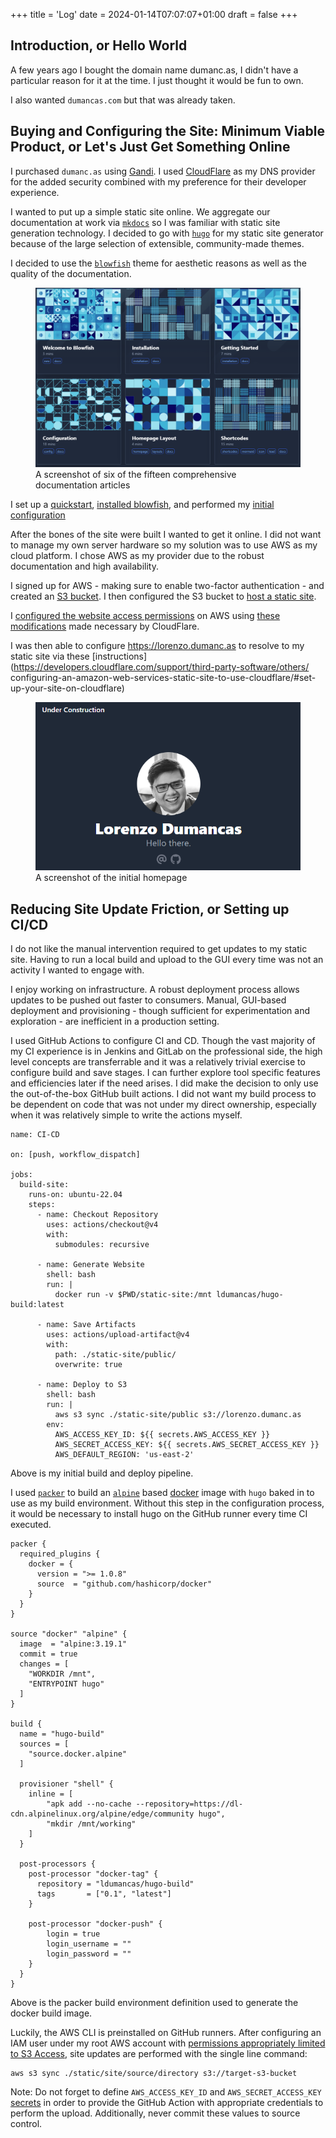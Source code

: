 +++
title = 'Log'
date = 2024-01-14T07:07:07+01:00
draft = false
+++

## Introduction, or Hello World

A few years ago I bought the domain name dumanc.as, I didn't have a particular reason for it
at the time. I just thought it would be fun to own.

I also wanted `dumancas.com` but that was already taken.

## Buying and Configuring the Site: Minimum Viable Product, or Let's Just Get Something Online

I purchased `dumanc.as` using [Gandi](https://gandi.net). I used [CloudFlare](https://www.cloudflare.com/) as my DNS provider for the added security combined with my preference for their developer experience.

I wanted to put up a simple static site online. We aggregate our documentation at work via [`mkdocs`](https://www.mkdocs.org/)
so I was familiar with static site generation technology. I decided to go with [`hugo`](https://gohugo.io/) for my static site generator because of the large selection of extensible, community-made themes.

I decided to use the [`blowfish`](https://blowfish.page/) theme for aesthetic reasons as well as the quality of the documentation.

<figure>
    <img src="./img/blowfish-docs.png"
         alt="Six of Fifteen Comprehensive Documentation Articles">
    <figcaption>A screenshot of six of the fifteen comprehensive documentation articles</figcaption>
</figure>

I set up a [quickstart](https://gohugo.io/getting-started/quick-start/), [installed blowfish](https://blowfish.page/docs/installation/), and performed my [initial](https://blowfish.page/docs/getting-started/) [configuration](https://blowfish.page/docs/configuration/)

After the bones of the site were built I wanted to get it online. I did not want to manage my own server hardware so my solution was to use AWS as my cloud platform. I chose AWS as my provider due to the robust documentation and high availability.

I signed up for AWS - making sure to enable two-factor authentication - and created an [S3 bucket](https://docs.aws.amazon.com/AmazonS3/latest/userguide/creating-bucket.html). I then configured the S3 bucket to [host a static site](https://docs.aws.amazon.com/AmazonS3/latest/userguide/WebsiteHosting.html). 

I [configured the website access permissions](https://docs.aws.amazon.com/AmazonS3/latest/userguide/WebsiteAccessPermissionsReqd.html) on AWS using [these modifications](https://developers.cloudflare.com/support/third-party-software/others/configuring-an-amazon-web-services-static-site-to-use-cloudflare/) made necessary by CloudFlare.

I was then able to configure https://lorenzo.dumanc.as to resolve to my static site via these [instructions](https://developers.cloudflare.com/support/third-party-software/others/
configuring-an-amazon-web-services-static-site-to-use-cloudflare/#set-up-your-site-on-cloudflare)

<figure>
    <img src="./img/initial-site.png"
         alt="Hello World">
    <figcaption>A screenshot of the initial homepage</figcaption>
</figure>

## Reducing Site Update Friction, or Setting up CI/CD

I do not like the manual intervention required to get updates to my static site. Having to run a local build 
and upload to the GUI every time was not an activity I wanted to engage with.

I enjoy working on infrastructure. A robust deployment process allows updates to be pushed out faster to consumers. Manual, GUI-based deployment and provisioning - though sufficient for experimentation and exploration - are inefficient in a production setting.

I used GitHub Actions to configure CI and CD. Though the vast majority of my CI experience is in Jenkins and GitLab on the professional side, the high level concepts are transferrable and it was a relatively trivial exercise to configure build and save stages. I can further explore tool specific features and efficiencies later if the need arises. I did make the decision to only use the out-of-the-box GitHub
built actions. I did not want my build process to be dependent on code that was not under
my direct ownership, especially when it was relatively simple to write the actions myself.

```
name: CI-CD

on: [push, workflow_dispatch]

jobs:
  build-site:
    runs-on: ubuntu-22.04
    steps:
      - name: Checkout Repository
        uses: actions/checkout@v4
        with:
          submodules: recursive

      - name: Generate Website
        shell: bash
        run: |
          docker run -v $PWD/static-site:/mnt ldumancas/hugo-build:latest
      
      - name: Save Artifacts
        uses: actions/upload-artifact@v4
        with:
          path: ./static-site/public/
          overwrite: true

      - name: Deploy to S3
        shell: bash
        run: |
          aws s3 sync ./static-site/public s3://lorenzo.dumanc.as
        env:
          AWS_ACCESS_KEY_ID: ${{ secrets.AWS_ACCESS_KEY }}
          AWS_SECRET_ACCESS_KEY: ${{ secrets.AWS_SECRET_ACCESS_KEY }}
          AWS_DEFAULT_REGION: 'us-east-2'
```
Above is my initial build and deploy pipeline.

I used [`packer`](https://www.packer.io/) to build an [`alpine`](https://www.alpinelinux.org/) based [docker](https://www.docker.com/) image with `hugo` baked in to use as my build environment. Without this step in the configuration process, it would be necessary to install hugo on the GitHub runner every time CI executed.

```
packer {
  required_plugins {
    docker = {
      version = ">= 1.0.8"
      source  = "github.com/hashicorp/docker"
    }
  }
}

source "docker" "alpine" {
  image  = "alpine:3.19.1"
  commit = true
  changes = [
    "WORKDIR /mnt",
    "ENTRYPOINT hugo"
  ]
}

build {
  name = "hugo-build"
  sources = [
    "source.docker.alpine"
  ]

  provisioner "shell" {
    inline = [
        "apk add --no-cache --repository=https://dl-cdn.alpinelinux.org/alpine/edge/community hugo",
        "mkdir /mnt/working"
    ]
  }

  post-processors {
    post-processor "docker-tag" {
      repository = "ldumancas/hugo-build"
      tags       = ["0.1", "latest"]
    }

    post-processor "docker-push" {
        login = true
        login_username = ""
        login_password = ""
    }
  }
}
```
Above is the packer build environment definition used to generate the docker build image.

Luckily, the AWS CLI is preinstalled on GitHub runners. After configuring an IAM user under my root AWS account with [permissions appropriately limited to S3 Access](https://docs.aws.amazon.com/AmazonRDS/latest/AuroraUserGuide/AuroraMySQL.Integrating.Authorizing.IAM.S3CreatePolicy.html), site updates are performed with the single line command:

```
aws s3 sync ./static/site/source/directory s3://target-s3-bucket
```
Note: Do not forget to define `AWS_ACCESS_KEY_ID` and `AWS_SECRET_ACCESS_KEY` [secrets](https://docs.github.com/en/actions/security-guides/using-secrets-in-github-actions) in order to provide the GitHub Action with appropriate credentials to perform the upload. Additionally, never commit these values to source control.
